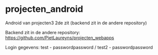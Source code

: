 # projecten_android
Android van projecten3 2de zit (backend zit in de andere repository)

Backend zit in de andere repository: https://github.com/PietLaureyns/projecten_webapps

Login gegevens: test - passwordpassword / test2 - passwordpassword

